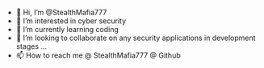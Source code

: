 - 👋 Hi, I’m @StealthMafia777
- 👀 I’m interested in cyber security 
- 🌱 I’m currently learning coding
- 💞️ I’m looking to collaborate on any security applications in development stages ...
- 📫 How to reach me @ StealthMafia777 @ Github

<!---
StealthMafia777/StealthMafia777 is a ✨ special ✨ repository because its `README.md` (this file) appears on your GitHub profile.
You can click the Preview link to take a look at your changes.
--->
